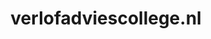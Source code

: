 ---
layout: post
title: "verlofadviescollege.nl"
internal_url: "/dutchgov/verlofadviescollege.nl.html"
subdomains_count: 4
all_subdomains_count: 4
urls_count: 4
ssl_rank: 0
http_rank: 70
url_link: /data/verlofadviescollege.nl/urls.txt
all_subdomains_link: /data/verlofadviescollege.nl/all_subdomains.txt
subdomains_link: /data/verlofadviescollege.nl/subdomains.txt
categories: dutchgov
---